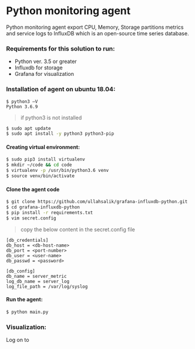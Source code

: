 # Python monitoring agent 

Python monitoring agent export CPU, Memory, Storage partitions metrics and service logs to InfluxDB which is an open-source time series database.

### Requirements for this solution to run:
  - Python ver. 3.5 or greater
  - Influxdb for storage
  - Grafana for visualization

### Installation of agent on ubuntu 18.04:
```
$ python3 –V
Python 3.6.9
```
>if python3 is not installed
```sh
$ sudo apt update
$ sudo apt install -y python3 python3-pip
```

#### Creating virtual environment:
```sh
$ sudo pip3 install virtualenv
$ mkdir ~/code && cd code
$ virtualenv -p /usr/bin/python3.6 venv
$ source venv/bin/activate
```
#### Clone the agent code
```sh
$ git clone https://github.com/ullahsalik/grafana-influxdb-python.git
$ cd grafana-influxdb-python
$ pip install -r requirements.txt
$ vim secret.config 
```

> copy the below content in the secret.config file
```
[db_credentials]
db_host = <db-host-name>
db_port = <port-number>
db_user = <user-name>
db_passwd = <password>

[db_config]
db_name = server_metric
log_db_name = server_log
log_file_path = /var/log/syslog
```

#### Run the agent:
```sh
$ python main.py
```

### Visualization:
Log on to 
